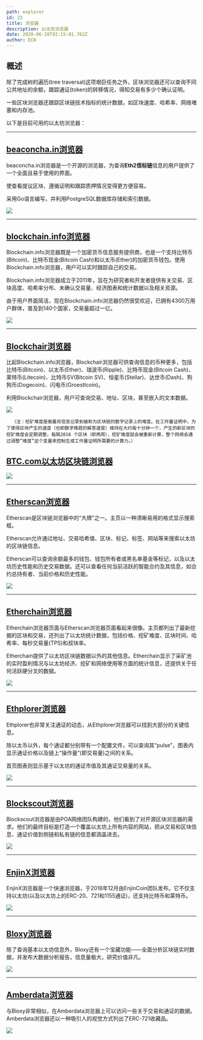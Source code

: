 ```yaml
---
path: explorer
id: 23
title: 浏览器
description: 以太坊浏览器
date: 2020-06-28T02:15:01.762Z
author: ECN
---
```


## 概述

除了完成树的遍历\(tree traversal\)这项艰巨任务之外，区块浏览器还可以查询不同公共地址的余额，跟踪通证\(token\)的转移情况，得知交易有多少个确认证明。

一些区块浏览器还跟踪区块链技术指标的统计数据，如区块速度、哈希率、网络堵塞和内存池。

以下是目前可用的以太坊浏览器：

<hr/>

## [beaconcha.in浏览器](https://www.beaconcha.in/)

beaconcha.in浏览器是一个开源的浏览器，为查询**Eth2信标链**信息的用户提供了一个全面且易于使用的界面。

使查看提议区块、遵循证明和跟踪质押情况变得更方便容易。

采用Go语言编写，并利用PostgreSQL数据库存储和索引数据。

![](./beaconcha.png)

<hr/>

## [blockchain.info浏览器](https://www.blockchain.com/explorer?view=eth_blocks)

Blockchain.info浏览器既是一个加密货币信息服务提供商，也是一个支持比特币\(Bitcoin\)、比特币现金\(Bitcoin Cash\)和以太币\(Ether\)的加密货币钱包。使用Blockchain.info浏览器，用户可以实时跟踪自己的交易。

Blockchain.info浏览器成立于2011年，旨在为研究者和开发者提供有关交易、区块高度、哈希率分布、未确认交易量、经济图表和统计数据以及相关资源。

由于用户界面简洁，现在Blockchain.info浏览器仍然很受欢迎，已拥有4300万用户群体，普及到140个国家，交易量超过一亿。

![](./blockinfo.png)

<hr/>

## [Blockchair浏览器](https://blockchair.com/)

比起Blockchain.info浏览器，Blockchair浏览器可供查询信息的币种更多，包括比特币\(Bitcoin\)、以太币\(Ether\)、瑞波币\(Ripple\)、比特币现金\(Bitcoin Cash\)、莱特币\(Litecoin\)、比特币SV\(Bitcoin SV\)、恒星币\(Stellar\)、达世币\(Dash\)、狗狗币\(Dogecoin\)、闪电币\(Groestlcoin\)。

利用Blockchair浏览器，用户可查询交易、地址、区块，甚至嵌入的文本数据。

![](./image.png)

      （注：挖矿难度是衡量将信息记录到被称为区块链的数字记录上的难度。在工作量证明中，为了使得区块产生的速度（也即数学难题的解答速度）维持在大约每十分钟一个，产生的新区块的挖矿难度会定期调整，每隔2016 个区块（即两周），挖矿难度就会被重新计算，整个网络会通过调整“难度”这个变量来控制生成工作量证明所需要的计算力。）

## [BTC.com以太坊区块链浏览器](https://eth.btc.com/home)

![](./BTC.png)

<hr/>

## [Etherscan浏览器](https://etherscan.io/)

Etherscan是区块链浏览器中的“大牌”之一。主页以一种清晰易用的格式显示搜索框。

Etherscan允许通过地址、交易哈希值、区块、标记、标签、网站等来搜索以太坊的区块链信息。

Etherscan可以查询余额最多的钱包、钱包所有者或黑名单基金等标记，以及以太坊历史性能和历史交易数据。还可以查看任何当前活跃的智能合约及其信息，如合约总持有者、当前价格和历史性能。

![](./etherscan.png)

<hr/>

## [Etherchain浏览器](https://www.etherchain.org/)

Etherchain浏览器页面与Etherscan浏览器页面看起来很像。主页都列出了最新挖掘的区块和交易，还列出了以太坊统计数据，包括价格、挖矿难度、区块时间、哈希率、每秒交易量\(TPS\)和叔块率。

Etherchain提供了以太坊区块链数据以外的其他信息。Etherchain显示了采矿池的实时盈利情况与以太坊经济、挖矿和网络使用等方面的统计信息，还提供关于任何活跃硬分叉的数据。

![](./etherchain.png)

<hr/>

## [Ethplorer浏览器](https://ethplorer.io/)

Ethplorer也非常关注通证的动态，从Ethplorer浏览器可以找到大部分的关键信息。

除以太币以外，每个通证都分别带有一个配置文件，可以查询其“pulse”，图表内显示通证价格以及链上“操作量”\(即交易量\)之间的关系。

首页图表则显示基于以太坊的通证市值及其通证交易量的关系。

![](./ethplorer.png)

<hr/>

## [Blockscout浏览器](https://blockscout.com/)

Blockscout浏览器是由POA网络团队构建的，他们看到了对开源区块浏览器的需求。他们的最终目标是打造一个覆盖以太坊上所有内容的网站，把从交易和区块信息、通证价值到侧链和私有链的信息都涵盖进去。

![](./blockscout.png)

<hr/>

## [EnjinX浏览器](https://enjinx.io/eth/transactions)

EnjinX浏览器是一个快速浏览器，于2018年12月由EnjinCoin团队发布。它不仅支持以太坊\(以及以太坊上的ERC-20、721和1155通证\)，还支持比特币和莱特币。

![](./enjinx.png)

<hr/>

## [Bloxy浏览器](https://bloxy.info/zh)

除了查询基本以太坊信息外，Bloxy还有一个宝藏功能——全面分析区块链实时数据，并发布大数据分析报告，信息量极大，研究价值非凡。

![](./bloxy.png)

<hr/>


## [Amberdata浏览器](https://amberdata.io/dashboards/infrastructure)

与Bloxy非常相似，在Amberdata浏览器上可以访问一些关于交易和通证的数据。Amberdata浏览器还以一种吸引人的视觉方式列出了ERC-721收藏品。

![](./amberdata.png)

